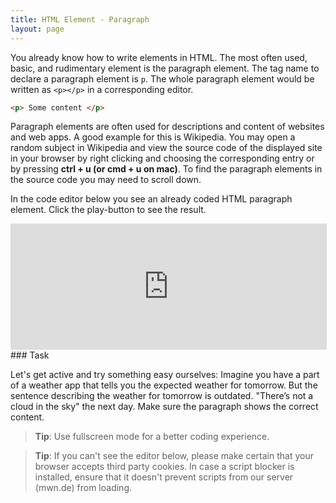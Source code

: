 ```yaml
---
title: HTML Element - Paragraph
layout: page
---
```


You already know how to write elements in HTML. The most often used, basic, and rudimentary element is the paragraph element. The tag name to declare a paragraph element is `p`. The whole paragraph element would be written as `<p></p>` in a corresponding editor.

```html
<p> Some content </p>
```

Paragraph elements are often used for descriptions and content of websites and web apps. A good example for this is Wikipedia. You may open a random subject in Wikipedia and view the source code of the displayed site in your browser by right clicking and choosing the corresponding entry or by pressing **ctrl + u (or cmd + u on mac)**. To find the paragraph elements in the source code you may need to scroll down.

In the code editor below you see an already coded HTML paragraph element. Click the play-button to see the result.

<iframe src="https://tumwlfe-mooc.srv.mwn.de/api/edx/14" style="width: 100%; height: 200px; border: 1px solid #dedede;" allowfullscreen="true" frameborder="0"></iframe>
### Task

Let's get active and try something easy ourselves: Imagine you have a part of a weather app that tells you the expected weather for tomorrow. But the sentence describing the weather for tomorrow is outdated. "There’s not a cloud in the sky" the next day. Make sure the paragraph shows the correct content.

>**Tip**: Use fullscreen mode for a better coding experience.

>**Tip**: If you can't see the editor below, please make certain that your browser accepts third party cookies. In case a script blocker is installed, ensure that it doesn't prevent scripts from our server (mwn.de) from loading.

